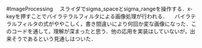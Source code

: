 #ImageProcessing
　スライダでsigma_spaceとsigma_rangeを操作する．x-keyを押すことでバイラテラルフィルタによる画像処理が行われる．
　バイラテラルフィルタの式がややこしく，書き間違いにより何回か変な画像になった．このコードを通して，理解が深まったと思う．他の応用を実装はしていないが，出来そうであるという見通しはついた．